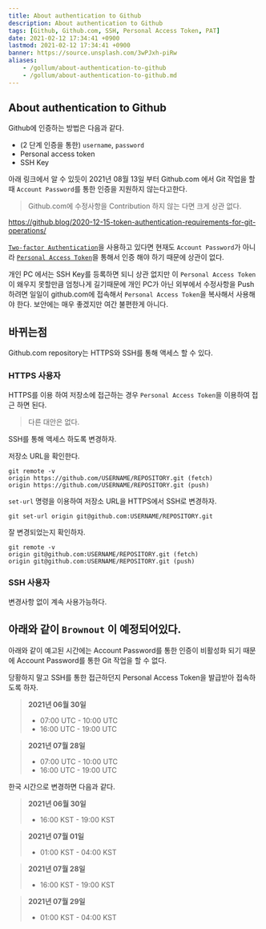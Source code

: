 ```yaml
---
title: About authentication to Github
description: About authentication to Github
tags: [Github, Github.com, SSH, Personal Access Token, PAT]
date: 2021-02-12 17:34:41 +0900
lastmod: 2021-02-12 17:34:41 +0900
banner: https://source.unsplash.com/3wPJxh-piRw
aliases:
    - /gollum/about-authentication-to-github
    - /gollum/about-authentication-to-github.md
---
```



## About authentication to Github

Github에 인증하는 방법은 다음과 같다. 

* (2 단계 인증을 통한) `username`, `password`
* Personal access token
* SSH Key


아래 링크에서 알 수 있듯이 2021년 08월 13일 부터 Github.com 에서 Git 작업을 할때 `Account Password`를 통한 인증을 지원하지 않는다고한다.

> Github.com에 수정사항을 Contribution 하지 않는 다면 크게 상관 없다. 

https://github.blog/2020-12-15-token-authentication-requirements-for-git-operations/


[`Two-factor Authentication`](https://help.github.com/en/github/authenticating-to-github/securing-your-account-with-two-factor-authentication-2fa)을 사용하고 있다면 현재도 `Account Password`가 아니라 [`Personal Access Token`](https://docs.github.com/en/github/authenticating-to-github/creating-a-personal-access-token)을 통해서 인증 해야 하기 때문에 상관이 없다. 


개인 PC 에서는 SSH Key를 등록하면 되니 상관 없지만 이 `Personal Access Token`이 왜우지 못할만큼 엄청나게 길기때문에 개인 PC가 아닌 외부에서 수정사항을 Push 하려면 일일이 github.com에 접속해서 `Personal Access Token`을 복사해서 사용해야 한다. 보안에는 매우 좋겠지만 여간 불편한게 아니다. 


## 바뀌는점

Github.com repository는 HTTPS와 SSH를 통해 액세스 할 수 있다.

### HTTPS 사용자
HTTPS를 이용 하여 저장소에 접근하는 경우 `Personal Access Token`을 이용하여 접근 하면 된다.  
> 다른 대안은 없다. 

SSH를 통해 액세스 하도록 변경하자.


저장소 URL을 확인한다.
```
git remote -v 
origin https://github.com/USERNAME/REPOSITORY.git (fetch)
origin https://github.com/USERNAME/REPOSITORY.git (push)
```

`set-url` 명령을 이용하여 저장소 URL을 HTTPS에서 SSH로  변경하자.
```
git set-url origin git@github.com:USERNAME/REPOSITORY.git
```

잘 변경되었는지 확인하자.
```
git remote -v 
origin git@github.com:USERNAME/REPOSITORY.git (fetch)
origin git@github.com:USERNAME/REPOSITORY.git (push)
```

### SSH 사용자
변경사항 없이 계속 사용가능하다.



## **아래와 같이 `Brownout` 이 예정되어있다.**

아래와 같이 예고된 시간에는 Account Password를 통한 인증이 비활성화 되기 때문에 Account Password를 통한 Git 작업을 할 수 없다. 

당황하지 말고 SSH를 통한 접근하던지 Personal Access Token을 발급받아 접속하도록 하자.


> **2021년 06월 30일**
> * 07:00 UTC - 10:00 UTC
> * 16:00 UTC - 19:00 UTC

> **2021년 07월 28일**
> * 07:00 UTC - 10:00 UTC
> * 16:00 UTC - 19:00 UTC


한국 시간으로 변경하면 다음과 같다. 

> **2021년 06월 30일**
> * 16:00 KST - 19:00 KST

> **2021년 07월 01일**
> * 01:00 KST - 04:00 KST

> **2021년 07월 28일**
> * 16:00 KST - 19:00 KST

> **2021년 07월 29일**
> * 01:00 KST - 04:00 KST
